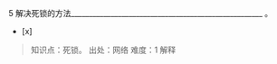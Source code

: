 5
解决死锁的方法_____________________________________________________ 。
- [x]  

> 知识点：死锁。
> 出处：网络
> 难度：1
> 解释
